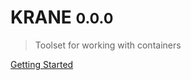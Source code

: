 # <b>KRANE</b> <small>0.0.0</small>

> Toolset for working with containers

[Getting Started](#krane)
